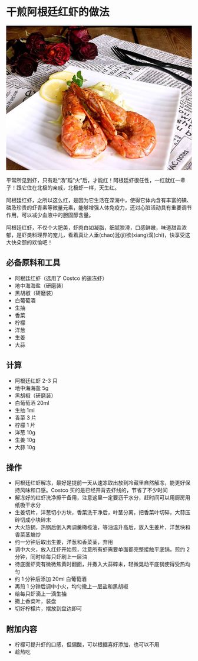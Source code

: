 # 干煎阿根廷红虾的做法

![示例菜成品](./干煎阿根廷红虾.jpg)

平常所见到虾，只有赴“汤”蹈“火”后，才能红！阿根廷虾很任性，一红就红一辈子！跟它住在北极的亲戚，北极虾一样，天生红。

阿根廷红虾，之所以这么红，是因为它生活在深海中，使得它体内含有丰富的碘、磷及珍贵的虾青素等微量元素，能够增强人体免疫力，还对心脏活动具有重要调节作用，可以减少血液中的胆固醇含量。

阿根廷红虾，不仅个大肥美，虾肉白如凝脂，细腻腴滑，口感鲜嫩，味道甜香浓郁，是虾类料理界的宠儿，看着真让人垂(chao)涎(ji)欲(xiang)滴(chi)，快享受这大快朵颐的欢愉吧！

## 必备原料和工具

- 阿根廷红虾（选用了 Costco 的速冻虾）
- 地中海海盐（研磨装）
- 黑胡椒（研磨装）
- 白葡萄酒
- 生抽
- 香菜
- 柠檬
- 洋葱
- 生姜
- 大蒜

## 计算

- 阿根廷红虾 2-3 只
- 地中海海盐 5g
- 黑胡椒（研磨装）
- 白葡萄酒 20ml
- 生抽 1ml
- 香菜 3 片
- 柠檬 1 片
- 洋葱 10g
- 生姜 10g
- 大蒜 10g

## 操作

- 阿根廷红虾解冻，最好是提前一天从速冻取出放到冷藏里自然解冻，能更好保持风味和口感。Costco 买的是已经开背去虾线的，节省了不少时间
- 解冻好的红虾洗净擦干备用，注意这里一定要沥干水分，赶时间可以用厨房用纸吸干水分
- 生姜切片，洋葱切小方块，香菜洗干净后，叶茎分离，把香菜叶切碎，大蒜压碎切成小块碎末
- 大火热锅，热锅后倒入两调羹橄榄油，等油温升高后，放入生姜片，洋葱块和香菜茎煸炒
- 约一分钟后取出生姜，洋葱和香菜茎，弃用
- 调中大火，放入红虾开始煎，注意所有虾需要单面都完整接触平底锅，煎约 2 分钟，同时给每只虾刷上一层油
- 待底面虾壳有微微焦黄时翻面，并撒入大蒜碎末，轻微晃动平底锅使得受热均匀
- 约 1 分钟后添加 20ml 白葡萄酒
- 再煎 1 分钟后调中小火，均匀撒上一层盐和黑胡椒
- 给每只虾滴上一滴生抽
- 撒上香菜叶，装盘
- 切好柠檬片，摆放到盘边即可

## 附加内容

- 柠檬可提升虾的口感，但偏酸，可以根据喜好添加，也可以不用
- 趁热吃


